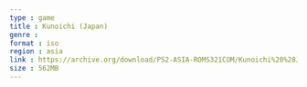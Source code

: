 ```yaml
---
type : game
title : Kunoichi (Japan)
genre : 
format : iso
region : asia
link : https://archive.org/download/PS2-ASIA-ROMS321COM/Kunoichi%20%28Japan%29.7z
size : 562MB
---
```

